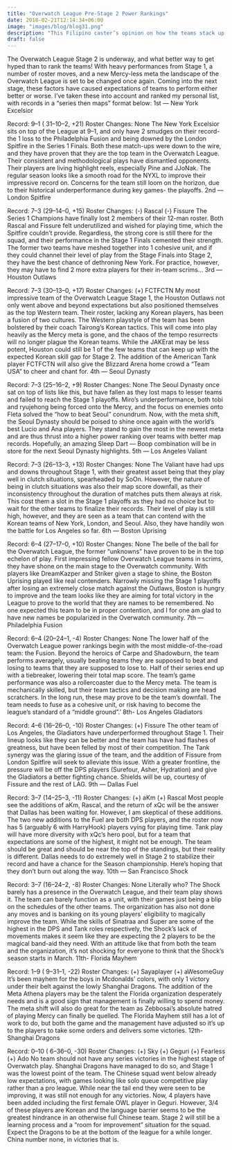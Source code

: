 ```yaml
---
title: "Overwatch League Pre-Stage 2 Power Rankings"
date: 2018-02-21T12:14:34+06:00
image: "images/blog/blog31.png"
description: "This Filipino caster’s opinion on how the teams stack up in order."
draft: false
---
```


The Overwatch League Stage 2 is underway, and what better way to get hyped than to rank the teams! With heavy performances from Stage 1, a number of roster moves, and a new Mercy-less meta the landscape of the Overwatch League is set to be changed once again. Coming into the next stage, these factors have caused expectations of teams to perform either better or worse. I’ve taken these into account and ranked my personal list, with records in a “series then maps” format below:
1st — New York Excelsior

Record: 9–1 ( 31–10–2, +21)
Roster Changes: None
The New York Excelsior sits on top of the League at 9–1, and only have 2 smudges on their record- the 1 loss to the Philadelphia Fusion and being downed by the London Spitfire in the Series 1 Finals. Both these match-ups were down to the wire, and they have proven that they are the top team in the Overwatch League. Their consistent and methodological plays have dismantled opponents. Their players are living highlight reels, especially Pine and JJoNak. The regular season looks like a smooth road for the NYXL to improve their impressive record on. Concerns for the team still loom on the horizon, due to their historical underperformance during key games- the playoffs.
2nd — London Spitfire

Record: 7–3 (29–14–0, +15)
Roster Changes:
(-) Rascal
(-) Fissure
The Series 1 Champions have finally lost 2 members of their 12-man roster. Both Rascal and Fissure felt underutilized and wished for playing time, which the Spitfire couldn’t provide. Regardless, the strong core is still there for the squad, and their performance in the Stage 1 Finals cemented their strength. The former two teams have meshed together into 1 cohesive unit, and if they could channel their level of play from the Stage Finals into Stage 2, they have the best chance of dethroning New York. For practice, however, they may have to find 2 more extra players for their in-team scrims…
3rd — Houston Outlaws

Record: 7–3 (30–13–0, +17)
Roster Changes:
(+) FCTFCTN
My most impressive team of the Overwatch League Stage 1, the Houston Outlaws not only went above and beyond expectations but also positioned themselves as the top Western team. Their roster, lacking any Korean players, has been a fusion of two cultures. The Western playstyle of the team has been bolstered by their coach Tairong’s Korean tactics. This will come into play heavily as the Mercy meta is gone, and the chaos of the tempo resurrects will no longer plague the Korean teams. While the JAKErat may be less potent, Houston could still be 1 of the few teams that can keep up with the expected Korean skill gap for Stage 2. The addition of the American Tank player FCTFCTN will also give the Blizzard Arena home crowd a “Team USA” to cheer and chant for.
4th — Seoul Dynasty

Record: 7–3 (25–16–2, +9)
Roster Changes: None
The Seoul Dynasty once sat on top of lists like this, but have fallen as they lost maps to lesser teams and failed to reach the Stage 1 playoffs. Miro’s underperformance, both tobi and ryujehong being forced onto the Mercy, and the focus on enemies onto Fleta solved the “how to beat Seoul” conundrum. Now, with the meta shift, the Seoul Dynasty should be poised to shine once again with the world’s best Lucio and Ana players. They stand to gain the most in the newest meta and are thus thrust into a higher power ranking over teams with better map records. Hopefully, an amazing Sleep Dart — Boop combination will be in store for the next Seoul Dynasty highlights.
5th — Los Angeles Valiant

Record: 7–3 (26–13–3, +13)
Roster Changes: None
The Valiant have had ups and downs throughout Stage 1, with their greatest asset being that they play well in clutch situations, spearheaded by SoOn. However, the nature of being in clutch situations was also their map score downfall, as their inconsistency throughout the duration of matches puts them always at risk. This cost them a slot in the Stage 1 playoffs as they had no choice but to wait for the other teams to finalize their records. Their level of play is still high, however, and they are seen as a team that can contend with the Korean teams of New York, London, and Seoul. Also, they have handily won the battle for Los Angeles so far.
6th — Boston Uprising

Record: 6–4 (27–17–0, +10)
Roster Changes: None
The belle of the ball for the Overwatch League, the former “unknowns” have proven to be in the top echelon of play. First impressing fellow Overwatch League teams in scrims, they have shone on the main stage to the Overwatch community. With players like DreamKazper and Striker given a stage to shine, the Boston Uprising played like real contenders. Narrowly missing the Stage 1 playoffs after losing an extremely close match against the Outlaws, Boston is hungry to improve and the team looks like they are aiming for total victory in the League to prove to the world that they are names to be remembered. No one expected this team to be in proper contention, and I for one am glad to have new names be popularized in the Overwatch community.
7th — Philadelphia Fusion

Record: 6–4 (20–24–1, -4)
Roster Changes: None
The lower half of the Overwatch League power rankings begin with the most middle-of-the-road team: the Fusion. Beyond the heroics of Carpe and Shadowburn, the team performs averagely, usually beating teams they are supposed to beat and losing to teams that they are supposed to lose to. Half of their series end up with a tiebreaker, lowering their total map score. The team’s game performance was also a rollercoaster due to the Mercy meta. The team is mechanically skilled, but their team tactics and decision making are head scratchers. In the long run, these may prove to be the team’s downfall. The team needs to fuse as a cohesive unit, or risk having to become the league’s standard of a “middle ground”.’
8th- Los Angeles Gladiators

Record: 4–6 (16–26–0, -10)
Roster Changes:
(+) Fissure
The other team of Los Angeles, the Gladiators have underperformed throughout Stage 1. Their lineup looks like they can be better and the team has have had flashes of greatness, but have been felled by most of their competition. The Tank synergy was the glaring issue of the team, and the addition of Fissure from London Spitfire will seek to alleviate this issue. With a greater frontline, the pressure will be off the DPS players (Surefour, Asher, Hydration) and give the Gladiators a better fighting chance. Shields will be up, courtesy of Fissure and the rest of LAG.
9th — Dallas Fuel

Record: 3–7 (14–25–3, -11)
Roster Changes:
(+) aKm
(+) Rascal
Most people see the additions of aKm, Rascal, and the return of xQc will be the answer that Dallas has been waiting for. However, I am skeptical of these additions. The two new additions to the Fuel are both DPS players, and the roster now has 5 (arguably 6 with HarryHook) players vying for playing time. Tank play will have more diversity with xQc’s hero pool, but for a team that expectations are some of the highest, it might not be enough. The team should be great and should be near the top of the standings, but their reality is different. Dallas needs to do extremely well in Stage 2 to stabilize their record and have a chance for the Season championship. Here’s hoping that they don’t burn out along the way.
10th — San Francisco Shock

Record: 3–7 (16–24–2, -8)
Roster Changes: None
Literally who? The Shock barely has a presence in the Overwatch League, and their team play shows it. The team can barely function as a unit, with their games just being a blip on the schedules of the other teams. The organization has also not done any moves and is banking on its young players’ eligibility to magically improve the team. While the skills of Sinatraa and Super are some of the highest in the DPS and Tank roles respectively, the Shock’s lack of movements makes it seem like they are expecting the 2 players to be the magical band-aid they need. With an attitude like that from both the team and the organization, it’s not shocking for everyone to think that the Shock’s season starts in March.
11th- Florida Mayhem

Record: 1–9 ( 9–31–1, -22)
Roster Changes:
(+) Sayaplayer
(+) aWesomeGuy
It’s been mayhem for the boys in Mcdonalds’ colors, with only 1 victory under their belt against the lowly Shanghai Dragons. The addition of the Meta Athena players may be the talent the Florida organization desperately needs and is a good sign that management is finally willing to spend money. The meta shift will also do great for the team as Zebbosai’s absolute hatred of playing Mercy can finally be quelled. The Florida Mayhem still has a lot of work to do, but both the game and the management have adjusted so it’s up to the players to take some orders and delivers some victories.
12th- Shanghai Dragons

Record: 0–10 ( 6–36–0, -30)
Roster Changes: (+) Sky
(+) Geguri
(+) Fearless
(+) Ado
No team should not have any series victories in the highest stage of Overwatch play. Shanghai Dragons have managed to do so, and Stage 1 was the lowest point of the team. The Chinese squad went below already low expectations, with games looking like solo queue competitive play rather than a pro league. While near the tail end they were seen to be improving, it was still not enough for any victories. Now, 4 players have been added including the first female OWL player in Geguri. However, 3/4 of these players are Korean and the language barrier seems to be the greatest hindrance in an otherwise full Chinese team. Stage 2 will still be a learning process and a “room for improvement” situation for the squad. Expect the Dragons to be at the bottom of the league for a while longer. China number none, in victories that is.
